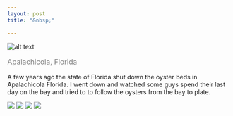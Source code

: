 ```yaml
---
layout: post
title: "&nbsp;"

---
```

![alt text](https://jonkalev.s3.us-west-2.amazonaws.com/20230223_apalach-1.jpg)
<p style="color: grey; font-size: 16px;">Apalachicola, Florida</p>

A few years ago the state of Florida shut down the oyster beds in Apalachicola Florida. I went down and watched some guys spend their last day on the bay and tried to to follow the oysters from the bay to plate. 

<div id="slideshow">
  <img src="https://jonkalev.s3.us-west-2.amazonaws.com/20230223_apalach-1.jpg">
  <img src="https://jonkalev.s3.us-west-2.amazonaws.com/20230223_apalach-2.jpg">
  <img src="https://jonkalev.s3.us-west-2.amazonaws.com/20230223_apalach-3.jpg">
  <img src="https://jonkalev.s3.us-west-2.amazonaws.com/20230223_apalach-4.jpg">
</div>

<script src="https://code.jquery.com/jquery-3.6.0.min.js"></script>
<script>
$(document).ready(() => {
  $("#slideshow").slick({
    autoplay: true,
    autoplaySpeed: 3000,
    arrows: false,
    dots: true
  });
});
</script>
